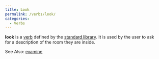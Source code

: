```yaml
---
title: Look
permalink: /verbs/look/
categories: 
  - Verbs
---
```


**look** is a [verb](verb) defined by the [standard
library](standard_library). It is used by the user to ask for
a description of the room they are inside.

See Also: [examine](examine)
